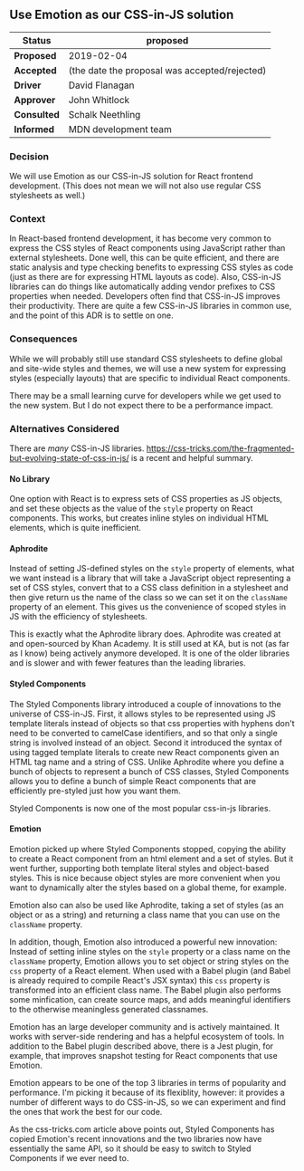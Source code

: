 ## Use Emotion as our CSS-in-JS solution

|Status       | proposed <!--becomes accepted, rejected or superseded later-->|
|-------------|---------------------------------------------------------------|
|**Proposed** | 2019-02-04
|**Accepted** | (the date the proposal was accepted/rejected)
|**Driver**   | David Flanagan
|**Approver** | John Whitlock
|**Consulted**| Schalk Neethling
|**Informed** | MDN development team

### Decision

We will use Emotion as our CSS-in-JS solution for React frontend
development. (This does not mean we will not also use regular CSS
stylesheets as well.)

### Context

In React-based frontend development, it has become very common to
express the CSS styles of React components using JavaScript rather
than external stylesheets. Done well, this can be quite efficient, and
there are static analysis and type checking benefits to expressing CSS
styles as code (just as there are for expressing HTML layouts as
code). Also, CSS-in-JS libraries can do things like automatically
adding vendor prefixes to CSS properties when needed. Developers often
find that CSS-in-JS improves their productivity. There are quite a few
CSS-in-JS libraries in common use, and the point of this ADR is to
settle on one.

### Consequences

While we will probably still use standard CSS stylesheets to define
global and site-wide styles and themes, we will use a new system for
expressing styles (especially layouts) that are specific to individual
React components.

There may be a small learning curve for developers while we get used
to the new system. But I do not expect there to be a performance
impact.

### Alternatives Considered

There are *many* CSS-in-JS libraries.
https://css-tricks.com/the-fragmented-but-evolving-state-of-css-in-js/
is a recent and helpful summary.

#### No Library

One option with React is to express sets of CSS properties as JS
objects, and set these objects as the value of the `style` property on
React components. This works, but creates inline styles on individual
HTML elements, which is quite inefficient.

#### Aphrodite

Instead of setting JS-defined styles on the `style` property of
elements, what we want instead is a library that will take a
JavaScript object representing a set of CSS styles, convert that to a
CSS class definition in a stylesheet and then give return us the name
of the class so we can set it on the `className` property of an
element. This gives us the convenience of scoped styles in JS with the
efficiency of stylesheets.

This is exactly what the Aphrodite library does. Aphrodite was created
at and open-sourced by Khan Academy. It is still used at KA, but is
not (as far as I know) being actively anymore developed. It is one of
the older libraries and is slower and with fewer features than the
leading libraries.

#### Styled Components

The Styled Components library introduced a couple of innovations to
the universe of CSS-in-JS. First, it allows styles to be represented
using JS template literals instead of objects so that css properties
with hyphens don't need to be converted to camelCase identifiers, and
so that only a single string is involved instead of an object. Second
it introduced the syntax of using tagged template literals to create
new React components given an HTML tag name and a string of
CSS. Unlike Aphrodite where you define a bunch of objects to represent
a bunch of CSS classes, Styled Components allows you to define a bunch
of simple React components that are efficiently pre-styled just how
you want them.

Styled Components is now one of the most popular css-in-js libraries.

#### Emotion

Emotion picked up where Styled Components stopped, copying the ability
to create a React component from an html element and a set of
styles. But it went further, supporting both template literal styles
and object-based styles.  This is nice because object styles are more
convenient when you want to dynamically alter the styles based on a
global theme, for example.

Emotion also can also be used like Aphrodite, taking a set of styles
(as an object or as a string) and returning a class name that you can
use on the `className` property.

In addition, though, Emotion also introduced a powerful new
innovation: Instead of setting inline styles on the `style` property
or a class name on the `className` property, Emotion allows you to set
object or string styles on the `css` property of a React element. When
used with a Babel plugin (and Babel is already required to compile
React's JSX syntax) this `css` property is transformed into an
efficient class name. The Babel plugin also performs some minfication,
can create source maps, and adds meaningful identifiers to the
otherwise meaningless generated classnames.

Emotion has an large developer community and is actively maintained.
It works with server-side rendering and has a helpful ecosystem of
tools. In addition to the Babel plugin described above, there is a
Jest plugin, for example, that improves snapshot testing for React
components that use Emotion.

Emotion appears to be one of the top 3 libraries in terms of
popularity and performance. I'm picking it because of its flexiblity,
however: it provides a number of different ways to do CSS-in-JS, so we
can experiment and find the ones that work the best for our code.

As the css-tricks.com article above points out, Styled Components has
copied Emotion's recent innovations and the two libraries now have
essentially the same API, so it should be easy to switch to Styled
Components if we ever need to.
